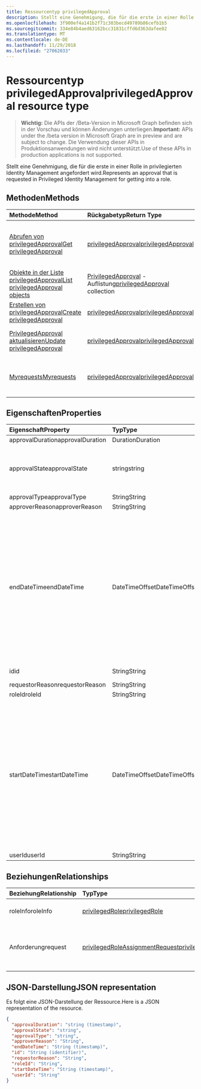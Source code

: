 ```yaml
---
title: Ressourcentyp privilegedApproval
description: Stellt eine Genehmigung, die für die erste in einer Rolle in privilegierten Identity Management angefordert wird.
ms.openlocfilehash: 3f900ef4a141b2f71c303becd49789b86cefb1b5
ms.sourcegitcommit: 334e84b4aed63162bcc31831cffd6d363dafee02
ms.translationtype: MT
ms.contentlocale: de-DE
ms.lasthandoff: 11/29/2018
ms.locfileid: "27062033"
---
```

# <a name="privilegedapproval-resource-type"></a><span data-ttu-id="91f4d-103">Ressourcentyp privilegedApproval</span><span class="sxs-lookup"><span data-stu-id="91f4d-103">privilegedApproval resource type</span></span>

> <span data-ttu-id="91f4d-104">**Wichtig:** Die APIs der /Beta-Version in Microsoft Graph befinden sich in der Vorschau und können Änderungen unterliegen.</span><span class="sxs-lookup"><span data-stu-id="91f4d-104">**Important:** APIs under the /beta version in Microsoft Graph are in preview and are subject to change.</span></span> <span data-ttu-id="91f4d-105">Die Verwendung dieser APIs in Produktionsanwendungen wird nicht unterstützt.</span><span class="sxs-lookup"><span data-stu-id="91f4d-105">Use of these APIs in production applications is not supported.</span></span>

<span data-ttu-id="91f4d-106">Stellt eine Genehmigung, die für die erste in einer Rolle in privilegierten Identity Management angefordert wird.</span><span class="sxs-lookup"><span data-stu-id="91f4d-106">Represents an approval that is requested in Privileged Identity Management for getting into a role.</span></span>


## <a name="methods"></a><span data-ttu-id="91f4d-107">Methoden</span><span class="sxs-lookup"><span data-stu-id="91f4d-107">Methods</span></span>

| <span data-ttu-id="91f4d-108">Methode</span><span class="sxs-lookup"><span data-stu-id="91f4d-108">Method</span></span>           | <span data-ttu-id="91f4d-109">Rückgabetyp</span><span class="sxs-lookup"><span data-stu-id="91f4d-109">Return Type</span></span>    |<span data-ttu-id="91f4d-110">Beschreibung</span><span class="sxs-lookup"><span data-stu-id="91f4d-110">Description</span></span>|
|:---------------|:--------|:----------|
|[<span data-ttu-id="91f4d-111">Abrufen von privilegedApproval</span><span class="sxs-lookup"><span data-stu-id="91f4d-111">Get privilegedApproval</span></span>](../api/privilegedapproval-get.md) | [<span data-ttu-id="91f4d-112">privilegedApproval</span><span class="sxs-lookup"><span data-stu-id="91f4d-112">privilegedApproval</span></span>](privilegedapproval.md) |<span data-ttu-id="91f4d-113">Lesen Sie Eigenschaften und Beziehungen des PrivilegedApproval-Objekts.</span><span class="sxs-lookup"><span data-stu-id="91f4d-113">Read properties and relationships of privilegedApproval object.</span></span>|
|[<span data-ttu-id="91f4d-114">Objekte in der Liste privilegedApproval</span><span class="sxs-lookup"><span data-stu-id="91f4d-114">List privilegedApproval objects</span></span>](../api/privilegedapproval-list.md) | <span data-ttu-id="91f4d-115">[PrivilegedApproval](privilegedapproval.md) -Auflistung</span><span class="sxs-lookup"><span data-stu-id="91f4d-115">[privilegedApproval](privilegedapproval.md) collection</span></span>|<span data-ttu-id="91f4d-116">Ruft die Auflistung der PrivilegedApproval.</span><span class="sxs-lookup"><span data-stu-id="91f4d-116">Get the collection of privilegedApproval.</span></span>|
|[<span data-ttu-id="91f4d-117">Erstellen von privilegedApproval</span><span class="sxs-lookup"><span data-stu-id="91f4d-117">Create privilegedApproval</span></span>](../api/privilegedapproval-post-privilegedapproval.md) | [<span data-ttu-id="91f4d-118">privilegedApproval</span><span class="sxs-lookup"><span data-stu-id="91f4d-118">privilegedApproval</span></span>](privilegedapproval.md)    |<span data-ttu-id="91f4d-119">PrivilegedApproval-Objekt zu erstellen.</span><span class="sxs-lookup"><span data-stu-id="91f4d-119">Create privilegedApproval object.</span></span> |
|[<span data-ttu-id="91f4d-120">PrivilegedApproval aktualisieren</span><span class="sxs-lookup"><span data-stu-id="91f4d-120">Update privilegedApproval</span></span>](../api/privilegedapproval-update.md) | [<span data-ttu-id="91f4d-121">privilegedApproval</span><span class="sxs-lookup"><span data-stu-id="91f4d-121">privilegedApproval</span></span>](privilegedapproval.md) |<span data-ttu-id="91f4d-122">PrivilegedApproval-Objekt zu aktualisieren.</span><span class="sxs-lookup"><span data-stu-id="91f4d-122">Update privilegedApproval object.</span></span> |
|[<span data-ttu-id="91f4d-123">Myrequests</span><span class="sxs-lookup"><span data-stu-id="91f4d-123">Myrequests</span></span>](../api/privilegedapproval-myrequests.md)|[<span data-ttu-id="91f4d-124">privilegedApproval</span><span class="sxs-lookup"><span data-stu-id="91f4d-124">privilegedApproval</span></span>](privilegedapproval.md)|<span data-ttu-id="91f4d-125">Get-Anforderungen für das jeweilige Genehmigung.</span><span class="sxs-lookup"><span data-stu-id="91f4d-125">Get the requestor's approval requests.</span></span>|

## <a name="properties"></a><span data-ttu-id="91f4d-126">Eigenschaften</span><span class="sxs-lookup"><span data-stu-id="91f4d-126">Properties</span></span>
| <span data-ttu-id="91f4d-127">Eigenschaft</span><span class="sxs-lookup"><span data-stu-id="91f4d-127">Property</span></span>     | <span data-ttu-id="91f4d-128">Typ</span><span class="sxs-lookup"><span data-stu-id="91f4d-128">Type</span></span>   |<span data-ttu-id="91f4d-129">Beschreibung</span><span class="sxs-lookup"><span data-stu-id="91f4d-129">Description</span></span>|
|:---------------|:--------|:----------|
|<span data-ttu-id="91f4d-130">approvalDuration</span><span class="sxs-lookup"><span data-stu-id="91f4d-130">approvalDuration</span></span>|<span data-ttu-id="91f4d-131">Duration</span><span class="sxs-lookup"><span data-stu-id="91f4d-131">Duration</span></span>||
|<span data-ttu-id="91f4d-132">approvalState</span><span class="sxs-lookup"><span data-stu-id="91f4d-132">approvalState</span></span>|<span data-ttu-id="91f4d-133">string</span><span class="sxs-lookup"><span data-stu-id="91f4d-133">string</span></span>| <span data-ttu-id="91f4d-134">Mögliche Werte sind: `pending`, `approved`, `denied`, `aborted` und `canceled`.</span><span class="sxs-lookup"><span data-stu-id="91f4d-134">Possible values are: `pending`, `approved`, `denied`, `aborted`, `canceled`.</span></span>|
|<span data-ttu-id="91f4d-135">approvalType</span><span class="sxs-lookup"><span data-stu-id="91f4d-135">approvalType</span></span>|<span data-ttu-id="91f4d-136">String</span><span class="sxs-lookup"><span data-stu-id="91f4d-136">String</span></span>||
|<span data-ttu-id="91f4d-137">approverReason</span><span class="sxs-lookup"><span data-stu-id="91f4d-137">approverReason</span></span>|<span data-ttu-id="91f4d-138">String</span><span class="sxs-lookup"><span data-stu-id="91f4d-138">String</span></span>||
|<span data-ttu-id="91f4d-139">endDateTime</span><span class="sxs-lookup"><span data-stu-id="91f4d-139">endDateTime</span></span>|<span data-ttu-id="91f4d-140">DateTimeOffset</span><span class="sxs-lookup"><span data-stu-id="91f4d-140">DateTimeOffset</span></span>|<span data-ttu-id="91f4d-p102">Der Timestamp-Typ stellt die Datums- und Uhrzeitinformationen mithilfe des ISO 8601-Formats dar und wird immer in UTC-Zeit angegeben. Mitternacht UTC-Zeit am 1. Januar 2014 würde z. B. wie folgt aussehen: `'2014-01-01T00:00:00Z'`</span><span class="sxs-lookup"><span data-stu-id="91f4d-p102">The Timestamp type represents date and time information using ISO 8601 format and is always in UTC time. For example, midnight UTC on Jan 1, 2014 would look like this: `'2014-01-01T00:00:00Z'`</span></span>|
|<span data-ttu-id="91f4d-143">id</span><span class="sxs-lookup"><span data-stu-id="91f4d-143">id</span></span>|<span data-ttu-id="91f4d-144">String</span><span class="sxs-lookup"><span data-stu-id="91f4d-144">String</span></span>| <span data-ttu-id="91f4d-145">Schreibgeschützt.</span><span class="sxs-lookup"><span data-stu-id="91f4d-145">Read-only.</span></span>|
|<span data-ttu-id="91f4d-146">requestorReason</span><span class="sxs-lookup"><span data-stu-id="91f4d-146">requestorReason</span></span>|<span data-ttu-id="91f4d-147">String</span><span class="sxs-lookup"><span data-stu-id="91f4d-147">String</span></span>||
|<span data-ttu-id="91f4d-148">roleId</span><span class="sxs-lookup"><span data-stu-id="91f4d-148">roleId</span></span>|<span data-ttu-id="91f4d-149">String</span><span class="sxs-lookup"><span data-stu-id="91f4d-149">String</span></span>||
|<span data-ttu-id="91f4d-150">startDateTime</span><span class="sxs-lookup"><span data-stu-id="91f4d-150">startDateTime</span></span>|<span data-ttu-id="91f4d-151">DateTimeOffset</span><span class="sxs-lookup"><span data-stu-id="91f4d-151">DateTimeOffset</span></span>|<span data-ttu-id="91f4d-p103">Der Timestamp-Typ stellt die Datums- und Uhrzeitinformationen mithilfe des ISO 8601-Formats dar und wird immer in UTC-Zeit angegeben. Mitternacht UTC-Zeit am 1. Januar 2014 würde z. B. wie folgt aussehen: `'2014-01-01T00:00:00Z'`</span><span class="sxs-lookup"><span data-stu-id="91f4d-p103">The Timestamp type represents date and time information using ISO 8601 format and is always in UTC time. For example, midnight UTC on Jan 1, 2014 would look like this: `'2014-01-01T00:00:00Z'`</span></span>|
|<span data-ttu-id="91f4d-154">userId</span><span class="sxs-lookup"><span data-stu-id="91f4d-154">userId</span></span>|<span data-ttu-id="91f4d-155">String</span><span class="sxs-lookup"><span data-stu-id="91f4d-155">String</span></span>||

## <a name="relationships"></a><span data-ttu-id="91f4d-156">Beziehungen</span><span class="sxs-lookup"><span data-stu-id="91f4d-156">Relationships</span></span>
| <span data-ttu-id="91f4d-157">Beziehung</span><span class="sxs-lookup"><span data-stu-id="91f4d-157">Relationship</span></span> | <span data-ttu-id="91f4d-158">Typ</span><span class="sxs-lookup"><span data-stu-id="91f4d-158">Type</span></span>   |<span data-ttu-id="91f4d-159">Beschreibung</span><span class="sxs-lookup"><span data-stu-id="91f4d-159">Description</span></span>|
|:---------------|:--------|:----------|
|<span data-ttu-id="91f4d-160">roleInfo</span><span class="sxs-lookup"><span data-stu-id="91f4d-160">roleInfo</span></span>|[<span data-ttu-id="91f4d-161">privilegedRole</span><span class="sxs-lookup"><span data-stu-id="91f4d-161">privilegedRole</span></span>](privilegedrole.md)| <span data-ttu-id="91f4d-p104">Schreibgeschützt. Lässt Nullwerte zu.</span><span class="sxs-lookup"><span data-stu-id="91f4d-p104">Read-only. Nullable.</span></span>|
|<span data-ttu-id="91f4d-164">Anforderung</span><span class="sxs-lookup"><span data-stu-id="91f4d-164">request</span></span>|[<span data-ttu-id="91f4d-165">privilegedRoleAssignmentRequest</span><span class="sxs-lookup"><span data-stu-id="91f4d-165">privilegedRoleAssignmentRequest</span></span>](privilegedroleassignmentrequest.md)| <span data-ttu-id="91f4d-166">Schreibgeschützt.</span><span class="sxs-lookup"><span data-stu-id="91f4d-166">Read-only.</span></span> <span data-ttu-id="91f4d-167">Die Rolle Zuordnung Anforderung für dieses Objekt Genehmigung</span><span class="sxs-lookup"><span data-stu-id="91f4d-167">The role assignment request for this approval object</span></span>|

## <a name="json-representation"></a><span data-ttu-id="91f4d-168">JSON-Darstellung</span><span class="sxs-lookup"><span data-stu-id="91f4d-168">JSON representation</span></span>
<span data-ttu-id="91f4d-169">Es folgt eine JSON-Darstellung der Ressource.</span><span class="sxs-lookup"><span data-stu-id="91f4d-169">Here is a JSON representation of the resource.</span></span>

<!-- {
  "blockType": "resource",
  "optionalProperties": [

  ],
  "@odata.type": "microsoft.graph.privilegedApproval"
}-->

```json
{
  "approvalDuration": "string (timestamp)",
  "approvalState": "string",
  "approvalType": "string",
  "approverReason": "String",
  "endDateTime": "String (timestamp)",
  "id": "String (identifier)",
  "requestorReason": "String",
  "roleId": "String",
  "startDateTime": "String (timestamp)",
  "userId": "String"
}

```

<!-- uuid: 8fcb5dbc-d5aa-4681-8e31-b001d5168d79
2015-10-25 14:57:30 UTC -->
<!-- {
  "type": "#page.annotation",
  "description": "privilegedApproval resource",
  "keywords": "",
  "section": "documentation",
  "tocPath": ""
}-->